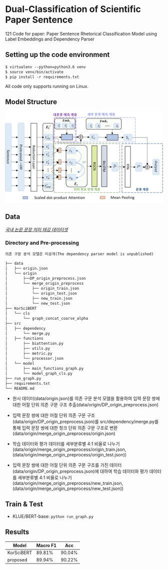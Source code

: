 # Dual-Classification of Scientific Paper Sentence
121
Code for paper: Paper Sentence Rhetorical Classification Model using Label Embeddings and Dependency Parser

## Setting up the code environment

```
$ virtualenv --python=python3.6 venv
$ source venv/bin/activate
$ pip install -r requirements.txt
```

All code only supports running on Linux.

## Model Structure

<img src='model.png' width='600'>



## Data

*[국내 논문 문장 의미 태깅 데이터셋](https://aida.kisti.re.kr/data/8d0fd6f4-4bf9-47ae-bd71-7d41f01ad9a6)*

### Directory and Pre-processing
`의존 구문 분석 모델은 미공개(The dependency parser model is unpublished)`
```
├── data
│   ├── origin.json
│   └── origin
│       ├──DP_origin_preprocess.json
│       └── merge_origin_preprocess
│           ├── origin_train.json
│           └── origin_test.json
│           ├── new_train.json
│           └── new_test.json
├── KorSciBERT
│   └── cls
│       └── graph_concat_coarse_alpha
├── src
│   ├── dependency
│       └── merge.py
│   ├── functions
│       ├── biattention.py
│       ├── utils.py
│       ├── metric.py
│       └── processor.json
│   └── model
│       ├── main_functions_graph.py
│       └── model_graph_cls.py
├── run_graph.py
├── requirements.txt
└── README.md
```

* 원시 데이터(data/origin.json)를 의존 구문 분석 모델을 활용하여 입력 문장 쌍에 대한 어절 단위 의존 구문 구조 추출(data/origin/DP_origin_preprocess.json)

* 입력 문장 쌍에 대한 어절 단위 의존 구문 구조(data/origin/DP_origin_preprocess.json)를 src/dependency/merge.py를 통해 입력 문장 쌍에 대한 청크 단위 의존 구문 구조로 변환(data/origin/merge_origin_preprocess/origin.json)

* 학습 데이터와 평가 데이터를 세부분류별 4:1 비율로 나누기(data/origin/merge_origin_preprocess/origin_train.json, (data/origin/merge_origin_preprocess/origin_test.json))

* 입력 문장 쌍에 대한 어절 단위 의존 구문 구조를 가진 데이터(data/origin/DP_origin_preprocess.json)에 대하여 학습 데이터와 평가 데이터를 세부분류별 4:1 비율로 나누기(data/origin/merge_origin_preprocess/new_train.json, (data/origin/merge_origin_preprocess/new_test.json))


## Train & Test

* KLUE/BERT-base: `python run_graph.py`

## Results 

| Model | Macro F1 | Acc |
|---|--------- |--------- |
| KorSciBERT | 89.81% | 90.04% |
| proposed | 89.94% | 90.22% |
